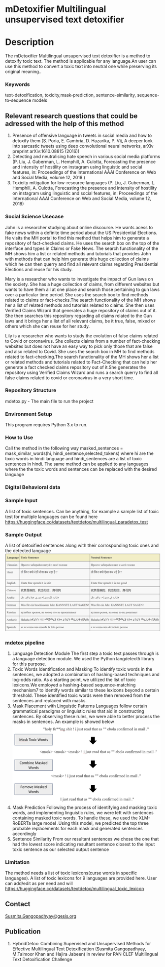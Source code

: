 # mDetoxifier Multilingual unsupervised text detoxifier
# Description
The mDetoxifier Multilingual unsupervised text detoxifier is a method to detoxify toxic text. The method is applicable for any language.An user can use this method to convert a toxic text into neutral one while preserving its original meaning..  

### Keywords
text-detoxification, toxicity,mask-prediction, sentence-similarity, sequence-to-sequence models

## Relevant research questions that could be adressed with the help of this method 

1.  Presence of offensive language in tweets in social media and how to detoxify them (S. Poria, E. Cambria, D. Hazarika, P. Vij, A deeper look into sarcastic tweets using deep convolutional neural networks, arXiv preprint arXiv:1610.08815 (2016))
2. Detecting and neutralising hate speech in various social media platforms (P. Liu, J. Guberman, L. Hemphill, A. Culotta, Forecasting the presence and intensity of hostility on instagram using linguistic and social features, in: Proceedings of the International AAAI Conference on Web and Social Media, volume 12, 2018.)
3. Toxicity mitigation for low-resource languages (P. Liu, J. Guberman, L. Hemphill, A. Culotta, Forecasting the presence and intensity of hostility on instagram using linguistic and social features, in: Proceedings of the International AAAI Conference on Web and Social Media, volume 12, 2018)


### Social Science Usecase

John is a researcher studying about online discourse. He wants acess to fake news within a definite time period about the US Presidential Elections. He visits the MH portal to find this method that helps him to generate a repository of fact-checked claims. He uses the search box on the top of the interface and types in Claims or Fake News. The search functionality of the MH shows him a list or related methods and tutorials that provides John with methods that can help him generate this huge collection of claims which he can then querry and find all relevant claims regarding Presidential Elections and reuse for his study.

Mary is a researcher who wants to investigate the impact of Gun laws on the society. She has a huge collection of claims, from different websites but wants to have them all at one place and search those pertaining to gun laws over a particular time period. She uses the search box to find methods related to claims or fact-checks.The search functionality of the MH shows her a list of related methods and tutorials related to claims. She then uses Verified Claims Wizard that generates a huge repository of claims out of it. She then searches this repository regarding all claims related to the Gun laws and it brings her a list of all relevant claims, be it true, false, mixed or others which she can reuse for her study.


Lily is a researcher who wants to study the evolution of false claims related to Covid or coronavirus. She collects claims from a number of fact-checking websites but does not have an easy way to pick only those that are false and also related to Covid. She uses the search box in MH to find methods related to fact-checking.The search functionality of the MH shows her a list or related methods and tutorials related to Fact-Checking that can help her generate a fact checked claims repository out of it.She generates the repository using Verified Claims Wizard and runs a search querry to find all false claims related to covid or coronavirus in a very short time. 


### Repository Structure


mdetox.py - The main file to run the project

### Environment Setup
This program requires Python 3.x to run.



  

### How to Use
Call the method in the following way
masked_sentences = mask_similar_words(hi, hindi_sentence,selected_tokens)
where hi are the toxic words in hindi language and hindi_sentences are a list of toxic sentences in hindi. The same method can be applied to any languages where the the toxic words and sentences can be replaced with the desired language



### Digital Behavioral data

### Sample Input 
A list of toxic sentences. Can be anything, for example a sample list of toxic test for multiple languages can be found here https://huggingface.co/datasets/textdetox/multilingual_paradetox_test

### Sample Output
A list of detoxified sentences along with their corrosponding toxic ones and the detected language
![](results_languages.PNG)

### mdetox pipeline

1. Language Detection Module
The first step a toxic text passes through is a language detection module. We used the Python langdetect5 library for this purpose. 
2. Toxic Words Identification and Masking 
To identify toxic words in the sentences, we adopted a combination of hashing-based techniques and log-odds ratio. As a starting point, we utilized the list of toxic lexicons.We employed a hashing-based sequence-matching mechanism7 to identify words similar to these lexicons beyond a certain threshold. These identified toxic words were then removed from the sentences and replaced with masks.
3. Mask Placement with Linguistic Patterns 
Languages follow certain grammatical paradigms or linguistic rules that aid in constructing sentences. By observing these rules, we were able to better process the masks in sentences. An example is showed below
![](linguistic_patterns.PNG)
4. Mask Prediction
Following the process of identifying and masking toxic words, and implementing linguistic rules, we were left with sentences containing masked toxic words. To handle these, we used the XLM-RoBERTa large model .Using this model, we predicted the top three probable replacements for each mask and generated sentences accordingly
5. Sentence Similarity
From our resultant sentences we chose the one that had the lowest score indicating resultant sentence closest to the input toxic sentence as our selected output sentence



### Limitation
The method needs a list of toxic lexicons(curse words in specific languages). A list of toxic lexicons for 9 languages are provided here. User can add/edit as per need and will https://huggingface.co/datasets/textdetox/multilingual_toxic_lexicon



## Contact
Susmita.Gangopadhyay@gesis.org

## Publication 
1. HybridDetox: Combining Supervised and Unsupervised Methods for Effective Multilingual Text Detoxification (Susmita Gangopadhyay, M.Taimoor Khan and Hajira Jabeen) In review for PAN CLEF Multilingual Text Detoxification Challenge

  









